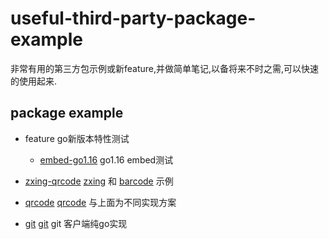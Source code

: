 # useful-third-party-package-example

非常有用的第三方包示例或新feature,并做简单笔记,以备将来不时之需,可以快速的使用起来.

## package example

- feature go新版本特性测试
    - [embed-go1.16](feature/embed-go1.16) go1.16 embed测试
    
    
- [zxing-qrcode](zxing) [zxing](github.com/makiuchi-d/gozxing) 和 [barcode](github.com/boombuler/barcode) 示例
- [qrcode](qrcode) [qrcode](github.com/skip2/go-qrcode) 与上面为不同实现方案
- [git](git) [git](github.com/go-git/go-git) git 客户端纯go实现



